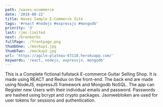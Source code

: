 ```yaml
---
path: /waves-ecommerce
date: '2018-08-22'
title: Waves Sample E-Commerce Site
tags: '#react #nodejs #expressjs #mongodb'
priority: '3'
last: /jmc-limited
next: /brenborbs
fullPage: ./frontpage.png
thumbOne: ./mockup1.jpg
thumbTwo: ./mockup2.jpg
url: 'https://agile-plateau-67118.herokuapp.com/'
keywords: 'react, nodejs, expressjs, mongodb'
---
```


This is a Complete fictional fullstack E-commerce Guitar Selling Shop. It is made using REACT and Redux on the front-end. The back end are made using NodeJS, expressJS framework and Mongodb NoSQL. The app can Register new Users with their individual emails and password. Passwords are hashed using bcrypt and crypto packages. Jsonwebtoken are used for user tokens for sessions and authentication.
 